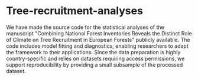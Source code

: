 # Tree-recruitment-analyses

We have made the source code for the statistical analyses of the manuscript "Combining National Forest Inventories Reveals the Distinct Role of Climate on Tree Recruitment in European Forests" publicly available. The code includes model fitting and diagnostics, enabling researchers to adapt the framework to their applications. Since the data preparation is highly country-specific and relies on datasets requiring access permissions, we support reproducibility by providing a small subsample of the processed dataset.
